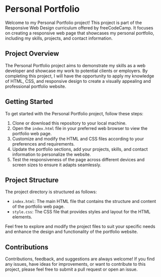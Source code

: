# Personal Portfolio

Welcome to my Personal Portfolio project! This project is part of the Responsive Web Design curriculum offered by freeCodeCamp. It focuses on creating a responsive web page that showcases my personal portfolio, including my skills, projects, and contact information.

## Project Overview

The Personal Portfolio project aims to demonstrate my skills as a web developer and showcase my work to potential clients or employers. By completing this project, I will have the opportunity to apply my knowledge of HTML, CSS, and responsive design to create a visually appealing and professional portfolio website.

## Getting Started

To get started with the Personal Portfolio project, follow these steps:

1. Clone or download this repository to your local machine.
2. Open the `index.html` file in your preferred web browser to view the portfolio web page.
3. Customize and modify the HTML and CSS files according to your preferences and requirements.
4. Update the portfolio sections, add your projects, skills, and contact information to personalize the website.
5. Test the responsiveness of the page across different devices and screen sizes to ensure it adapts seamlessly.

## Project Structure

The project directory is structured as follows:

- `index.html`: The main HTML file that contains the structure and content of the portfolio web page.
- `style.css`: The CSS file that provides styles and layout for the HTML elements.

Feel free to explore and modify the project files to suit your specific needs and enhance the design and functionality of the portfolio website.

## Contributions

Contributions, feedback, and suggestions are always welcome! If you find any issues, have ideas for improvements, or want to contribute to this project, please feel free to submit a pull request or open an issue.

